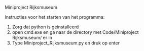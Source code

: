 Miniproject Rijksmuseum

Instructies voor het starten van het programma:

1. Zorg dat python is geinstalleerd
2. open cmd.exe en ga naar de directory met Code/Miniproject Rijksmuseum/ er in
3. Type Miniproject_Rijksmuseum.py en druk op enter